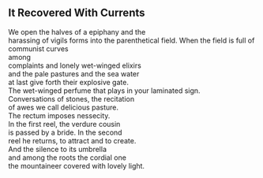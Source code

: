 It Recovered With Currents
--------------------------
We open the halves of a epiphany and the  
harassing of vigils forms into the parenthetical field. When the field is full of communist curves  
among  
complaints and lonely wet-winged elixirs  
and the pale pastures and the sea water  
at last give forth their explosive gate.  
The wet-winged perfume that plays in your laminated sign.  
Conversations of stones, the recitation  
of awes we call delicious pasture.  
The rectum imposes nessecity.  
In the first reel, the verdure cousin  
is passed by a bride. In the second  
reel he returns, to attract and to create.  
And the silence to its umbrella  
and among the roots the cordial one  
the mountaineer covered with lovely light.  
